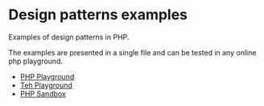 # Design patterns examples

Examples of design patterns in PHP.

The examples are presented in a single file and can be tested in any online php playground.

* [PHP Playground](https://php-play.dev/)
* [Teh Playground](https://www.tehplayground.com/)
* [PHP Sandbox](https://onlinephp.io/)
